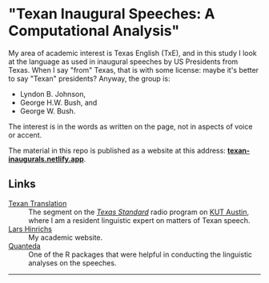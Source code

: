 
# "Texan Inaugural Speeches: A Computational Analysis"


My area of academic interest is Texas English (TxE), and in this study I look at the language as used in inaugural speeches by US Presidents from Texas. When I say "from" Texas, that is with some license: maybe it's better to say "Texan" presidents? Anyway, the group is:

- Lyndon B. Johnson,
- George H.W. Bush, and
- George W. Bush.

The interest is in the words as written on the page, not in aspects of voice or accent.

The material in this repo is published as a website at this address: **[texan-inaugurals.netlify.app](https://texan-inaugurals.netlify.app)**.

## Links

<dl>

<dt><a href="https://www.texasstandard.org/stories/categories/texan-translation/">Texan Translation</a></dt>
<dd>The segment on the <em><a href="www.texasstandard.org">Texas Standard</a></em> radio program on <a href="www.kut.org">KUT Austin</a>, where I am a resident linguistic expert on matters of Texan speech.</dd>

<dt><a href="www.larshinrichs.site">Lars Hinrichs</a>
</dt>
<dd>My academic website.
</dd>

<dt><a href="https://quanteda.io/">Quanteda</a>
</dt>
<dd>One of the R packages that were helpful in conducting the linguistic analyses on the speeches.</dd>

</dl>

<hr>

